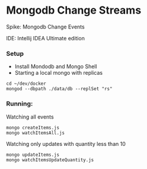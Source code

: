 # Mongodb Change Streams

Spike: Mongodb Change Events    

IDE: Intellij IDEA Ultimate edition 

### Setup

- Install Mondodb and Mongo Shell
- Starting a local mongo with replicas

```
cd ~/dev/docker
mongod --dbpath ./data/db --replSet "rs"
```
### Running:

Watching all events
```
mongo createItems.js
mongo watchItemsAll.js 
```

Watching only updates with quantity less than 10 
```
mongo updateItems.js
mongo watchItemsUpdateQuantity.js
```

